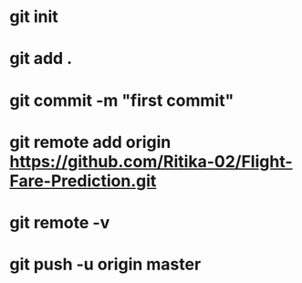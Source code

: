 # git init
# git add .
# git commit -m "first commit"
# git remote add origin https://github.com/Ritika-02/Flight-Fare-Prediction.git
# git remote -v
# git push -u origin master

